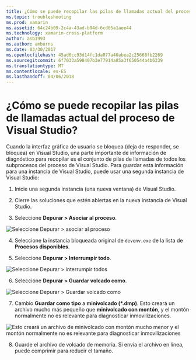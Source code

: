 ```yaml
---
title: ¿Cómo se puede recopilar las pilas de llamadas actual del proceso de Visual Studio?
ms.topic: troubleshooting
ms.prod: xamarin
ms.assetid: 64c24b09-2c4a-43ad-b94d-6cd05a1aee44
ms.technology: xamarin-cross-platform
author: asb3993
ms.author: amburns
ms.date: 03/30/2017
ms.openlocfilehash: 45ad6cc93d14fc1da077a40abea2c25668fb2269
ms.sourcegitcommit: 6f7033a598407b3e77914a85a3f650544a4b6339
ms.translationtype: MT
ms.contentlocale: es-ES
ms.lasthandoff: 04/06/2018
---
```

# <a name="how-do-i-collect-the-current-call-stacks-of-the-visual-studio-process"></a>¿Cómo se puede recopilar las pilas de llamadas actual del proceso de Visual Studio?

Cuando la interfaz gráfica de usuario se bloquea (deja de responder, se bloquea) en Visual Studio, una parte importante de información de diagnóstico para recopilar es el conjunto de pilas de llamadas de todos los subprocesos del proceso de Visual Studio. Para guardar esta información para una instancia de Visual Studio, puede usar una segunda instancia de Visual Studio:

1. Inicie una segunda instancia (una nueva ventana) de Visual Studio.

2. Cierre las soluciones que estén abiertas en la nueva instancia de Visual Studio.

3. Seleccione **Depurar > Asociar al proceso**.

  ![](vs-callstack-images/image1.png "Seleccione Depurar > asociar al proceso")

4. Seleccione la instancia bloqueada original de `devenv.exe` de la lista de **Procesos disponibles**.

5. Seleccione **Depurar > Interrumpir todo**.

  ![](vs-callstack-images/image2.png "Seleccione Depurar > interrumpir todos")

6. Seleccione **Depurar > Guardar volcado como**.

  ![](vs-callstack-images/image3.png "Seleccione Depurar > Guardar volcado como")

7. Cambio **Guardar como tipo** a **minivolcado (\*.dmp)**. Esto creará un archivo mucho más pequeño que **minivolcado con montón**, y el montón normalmente no es relevante para diagnosticar inmovilizaciones.

  ![](vs-callstack-images/image4.png "Esto creará un archivo de minivolcado con montón mucho menor y el montón normalmente no es relevante para diagnosticar inmovilizaciones")

8. Guarde el archivo de volcado de memoria. Si envía el archivo en línea, puede comprimir para reducir el tamaño.
